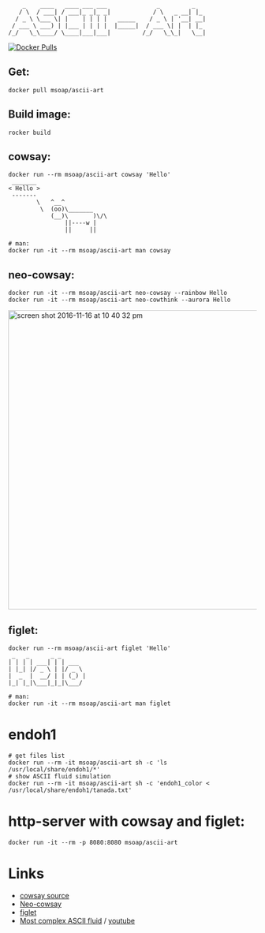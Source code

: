 ```
    _    ____   ____ ___ ___              _         _
   / \  / ___| / ___|_ _|_ _|            / \   _ __| |_
  / _ \ \___ \| |    | | | |   _____    / _ \ | '__| __|
 / ___ \ ___) | |___ | | | |  |_____|  / ___ \| |  | |_
/_/   \_\____/ \____|___|___|         /_/   \_\_|   \__|
```

[![Docker Pulls](https://img.shields.io/docker/pulls/msoap/ascii-art.svg?maxAge=3600)](https://hub.docker.com/r/msoap/ascii-art/)

## Get:

    docker pull msoap/ascii-art

## Build image:

    rocker build

## cowsay:

    docker run --rm msoap/ascii-art cowsay 'Hello'
     _______
    < Hello >
     -------
            \   ^__^
             \  (oo)\_______
                (__)\       )\/\
                    ||----w |
                    ||     ||
                    
    # man:
    docker run -it --rm msoap/ascii-art man cowsay

## neo-cowsay:

    docker run -it --rm msoap/ascii-art neo-cowsay --rainbow Hello
    docker run -it --rm msoap/ascii-art neo-cowthink --aurora Hello

<img width="607" alt="screen shot 2016-11-16 at 10 40 32 pm" src="https://cloud.githubusercontent.com/assets/844117/20362773/ce109964-ac4d-11e6-96b0-b93bf798f17a.png">

## figlet:

    docker run --rm msoap/ascii-art figlet 'Hello'
     _   _      _ _
    | | | | ___| | | ___
    | |_| |/ _ \ | |/ _ \
    |  _  |  __/ | | (_) |
    |_| |_|\___|_|_|\___/

    # man:
    docker run -it --rm msoap/ascii-art man figlet

# endoh1

    # get files list
    docker run --rm -it msoap/ascii-art sh -c 'ls /usr/local/share/endoh1/*'
    # show ASCII fluid simulation
    docker run --rm -it msoap/ascii-art sh -c 'endoh1_color < /usr/local/share/endoh1/tanada.txt'

# http-server with cowsay and figlet:

    docker run -it --rm -p 8080:8080 msoap/ascii-art

# Links

  * [cowsay source](https://web.archive.org/web/20111224053105/http://www.nog.net/~tony/warez/cowsay.shtml)
  * [Neo-cowsay](https://github.com/Code-Hex/Neo-cowsay)
  * [figlet](http://www.figlet.org)
  * [Most complex ASCII fluid](http://www.ioccc.org/2012/endoh1/hint.html) / [youtube](https://www.youtube.com/watch?v=QMYfkOtYYlg)
